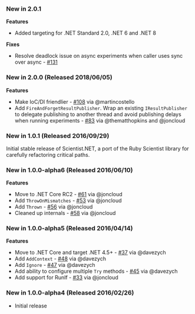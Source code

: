### New in 2.0.1

**Features**

- Added targeting for .NET Standard 2.0, .NET 6 and .NET 8

**Fixes**

-  Resolve deadlock issue on async experiments when caller uses sync over async - [#131](https://github.com/scientistproject/Scientist.net/pull/131)

### New in 2.0.0 (Released 2018/06/05)

**Features**

 - Make IoC/DI friendlier - [#108](https://github.com/scientistproject/Scientist.net/pull/108) via @martincostello
 - Add `FireAndForgetResultPublisher`. Wrap an existing `IResultPublisher` to delegate publishing to another thread and avoid publishing delays when running experiments - [#83](https://github.com/scientistproject/Scientist.net/pull/83) via @thematthopkins and @joncloud

### New in 1.0.1 (Released 2016/09/29)

Initial stable release of Scientist.NET, a port of the Ruby Scientist library for carefully refactoring critical paths.

### New in 1.0.0-alpha6 (Released 2016/06/10)

**Features**

 - Move to .NET Core RC2 - [#61](https://github.com/scientistproject/Scientist.net/pull/61) via @joncloud
 - Add `ThrowOnMismatches` - [#53](https://github.com/scientistproject/Scientist.net/pull/53) via @joncloud
 - Add `Thrown` - [#56](https://github.com/scientistproject/Scientist.net/pull/56) via @joncloud
 - Cleaned up internals - [#58](https://github.com/scientistproject/Scientist.net/pull/58) via @joncloud

### New in 1.0.0-alpha5 (Released 2016/04/14)

**Features**

 - Move to .NET Core and target .NET 4.5+ - [#37](https://github.com/scientistproject/Scientist.net/pull/37) via @davezych
 - Add `AddContext` - [#48](https://github.com/scientistproject/Scientist.net/pull/48) via @davezych
 - Add `Ignore` - [#47](https://github.com/scientistproject/Scientist.net/pull/47) via @davezych
 - Add ability to configure multiple `Try` methods - [#45](https://github.com/scientistproject/Scientist.net/pull/45) via @davezych
 - Add support for RunIf - [#33](https://github.com/scientistproject/Scientist.net/pull/33) via @joncloud

### New in 1.0.0-alpha4 (Released 2016/02/26)
* Initial release
